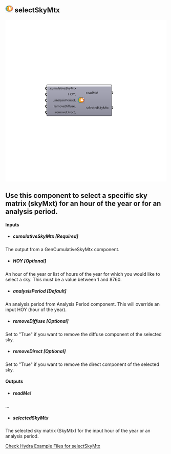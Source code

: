 ## ![](../../images/icons/selectSkyMtx.png) selectSkyMtx

![](../../images/components/selectSkyMtx.png)

Use this component to select a specific sky matrix (skyMxt) for an hour of the year or for an analysis period.
 -
 

#### Inputs
* ##### cumulativeSkyMtx [Required]
The output from a GenCumulativeSkyMtx component.
* ##### HOY [Optional]
An hour of the year or list of hours of the year for which you would like to select a sky.  This must be a value between 1 and 8760.
* ##### analysisPeriod [Default]
An analysis period from Analysis Period component.  This will override an input HOY (hour of the year).
* ##### removeDiffuse [Optional]
Set to "True" if you want to remove the diffuse component of the selected sky.
* ##### removeDirect [Optional]
Set to "True" if you want to remove the direct component of the selected sky.

#### Outputs
* ##### readMe!
...
* ##### selectedSkyMtx
The selected sky matrix (SkyMtx) for the input hour of the year or an analysis period.


[Check Hydra Example Files for selectSkyMtx](https://hydrashare.github.io/hydra/index.html?keywords=Ladybug_selectSkyMtx)
